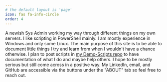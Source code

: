 ```yaml
---
# the default layout is 'page'
icon: fas fa-info-circle
order: 4
---
```


A newish Sys Admin working my way through different things on my own servers. I like scripting in PowerShell mainly. I am mostly experience in Windows and only some Linux. The main purpose of this site is to be able to document little things I try and learn from when I wouldn't have a chance otherwise. I plan to post scripts in [my Demo-Scripts repo](https://github.com/hamsammich00/Demo-Scripts-Repo) to have documentation of what I do and maybe help others. I hope to be mostly serious but still come across in a positive way. My LinkedIn, email, and GitHub are accessible via the buttons under the "ABOUT" tab so feel free to reach out. 